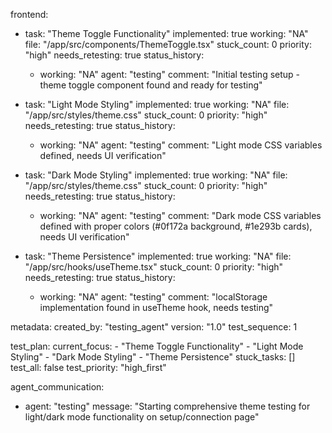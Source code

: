 frontend:
  - task: "Theme Toggle Functionality"
    implemented: true
    working: "NA"
    file: "/app/src/components/ThemeToggle.tsx"
    stuck_count: 0
    priority: "high"
    needs_retesting: true
    status_history:
      - working: "NA"
        agent: "testing"
        comment: "Initial testing setup - theme toggle component found and ready for testing"

  - task: "Light Mode Styling"
    implemented: true
    working: "NA"
    file: "/app/src/styles/theme.css"
    stuck_count: 0
    priority: "high"
    needs_retesting: true
    status_history:
      - working: "NA"
        agent: "testing"
        comment: "Light mode CSS variables defined, needs UI verification"

  - task: "Dark Mode Styling"
    implemented: true
    working: "NA"
    file: "/app/src/styles/theme.css"
    stuck_count: 0
    priority: "high"
    needs_retesting: true
    status_history:
      - working: "NA"
        agent: "testing"
        comment: "Dark mode CSS variables defined with proper colors (#0f172a background, #1e293b cards), needs UI verification"

  - task: "Theme Persistence"
    implemented: true
    working: "NA"
    file: "/app/src/hooks/useTheme.tsx"
    stuck_count: 0
    priority: "high"
    needs_retesting: true
    status_history:
      - working: "NA"
        agent: "testing"
        comment: "localStorage implementation found in useTheme hook, needs testing"

metadata:
  created_by: "testing_agent"
  version: "1.0"
  test_sequence: 1

test_plan:
  current_focus:
    - "Theme Toggle Functionality"
    - "Light Mode Styling"
    - "Dark Mode Styling"
    - "Theme Persistence"
  stuck_tasks: []
  test_all: false
  test_priority: "high_first"

agent_communication:
  - agent: "testing"
    message: "Starting comprehensive theme testing for light/dark mode functionality on setup/connection page"